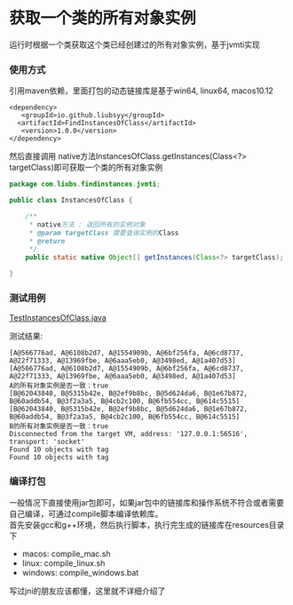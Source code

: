 # 获取一个类的所有对象实例

运行时根据一个类获取这个类已经创建过的所有对象实例，基于jvmti实现<br>

### 使用方式
引用maven依赖，里面打包的动态链接库是基于win64, linux64, macos10.12
```
<dependency>
   <groupId>io.github.liubsyy</groupId>
  <artifactId>FindInstancesOfClass</artifactId>
   <version>1.0.0</version>
</dependency>
```

然后直接调用 native方法InstancesOfClass.getInstances(Class<?> targetClass)即可获取一个类的所有对象实例
```java
package com.liubs.findinstances.jvmti;

public class InstancesOfClass {

    /**
     * native方法 : 返回所有的实例对象
     * @param targetClass 需要查询实例的Class
     * @return
     */
    public static native Object[] getInstances(Class<?> targetClass);

}

```

### 测试用例
[TestInstancesOfClass.java](./src/test/java/TestInstancesOfClass.java)

测试结果: 
```
[A@566776ad, A@6108b2d7, A@1554909b, A@6bf256fa, A@6cd8737, A@22f71333, A@13969fbe, A@6aaa5eb0, A@3498ed, A@1a407d53]
[A@566776ad, A@6108b2d7, A@1554909b, A@6bf256fa, A@6cd8737, A@22f71333, A@13969fbe, A@6aaa5eb0, A@3498ed, A@1a407d53]
A的所有对象实例是否一致：true
[B@62043840, B@5315b42e, B@2ef9b8bc, B@5d624da6, B@1e67b872, B@60addb54, B@3f2a3a5, B@4cb2c100, B@6fb554cc, B@614c5515]
[B@62043840, B@5315b42e, B@2ef9b8bc, B@5d624da6, B@1e67b872, B@60addb54, B@3f2a3a5, B@4cb2c100, B@6fb554cc, B@614c5515]
B的所有对象实例是否一致：true
Disconnected from the target VM, address: '127.0.0.1:56516', transport: 'socket'
Found 10 objects with tag
Found 10 objects with tag
```

### 编译打包
一般情况下直接使用jar包即可，如果jar包中的链接库和操作系统不符合或者需要自己编译，可通过compile脚本编译依赖库。<br>
首先安装gcc和g++环境，然后执行脚本，执行完生成的链接库在resources目录下

- macos: compile_mac.sh
- linux: compile_linux.sh
- windows: compile_windows.bat

写过jni的朋友应该都懂，这里就不详细介绍了



